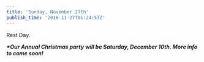 ```yaml
---
title: 'Sunday, November 27th'
publish_time: '2016-11-27T01:24:53Z'
---
```


Rest Day.

***\*Our Annual Christmas party will be Saturday, December 10th. More
info to come soon!***

 
